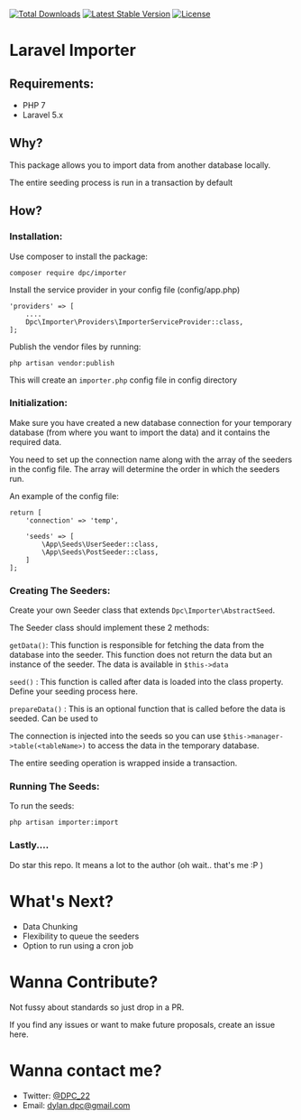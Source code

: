 <a href="https://packagist.org/packages/dpc/importer"><img src="https://poser.pugx.org/dpc/importer/d/total.svg" alt="Total Downloads"></a>
<a href="https://packagist.org/packages/dpc/importer"><img src="https://poser.pugx.org/dpc/importer/v/stable.svg" alt="Latest Stable Version"></a>
<a href="https://packagist.org/packages/dpc/importer"><img src="https://poser.pugx.org/dpc/importer/license.svg" alt="License"></a>

# Laravel Importer

## Requirements: 
* PHP 7 
* Laravel 5.x


## Why?

This package allows you to import data from another database locally.  

The entire seeding process is run in a transaction by default


## How? 

### Installation: 

Use composer to install the package: 

```
composer require dpc/importer
```

Install the service provider in your config file (config/app.php)

```
'providers' => [
    ....
    Dpc\Importer\Providers\ImporterServiceProvider::class,
];
```

Publish the vendor files by running: 

```
php artisan vendor:publish
```
This will create an `importer.php` config file in config directory
 
### Initialization: 

Make sure you have created a new database connection for your temporary database (from where you want to import the data) and it contains the required data. 

You need to set up the connection name along with the array of the seeders in the config file. The array will determine the order in which the seeders run. 

An example of the config file: 

```
return [
    'connection' => 'temp',

    'seeds' => [
        \App\Seeds\UserSeeder::class,
        \App\Seeds\PostSeeder::class,
    ]
];
```

### Creating The Seeders: 

Create your own Seeder class that extends `Dpc\Importer\AbstractSeed`. 

The Seeder class should implement these 2 methods: 

 `getData()`: This function is responsible for fetching the data from the database into the seeder. This function does not return the data but an instance of the seeder. The data is available in `$this->data`
 
 `seed()` : This function is called after data is loaded into the class property. Define your seeding process here. 
 
 `prepareData()` : This is an optional function that is called before the data is seeded. Can be used to
     

The connection is injected into the seeds so you can use `$this->manager->table(<tableName>)` to access the data in the temporary database.


The entire seeding operation is wrapped inside a transaction. 

### Running The Seeds:

To run the seeds:      
```
php artisan importer:import
```

### Lastly.... 

Do star this repo. It means a lot to the author (oh wait.. that's me :P )

# What's Next? 

* Data Chunking 
* Flexibility to queue the seeders 
* Option to run using a cron job 

# Wanna Contribute?

Not fussy about standards so just drop in a PR. 

If you find any issues or want to make future proposals, create an issue here. 

# Wanna contact me? 

  * Twitter: <a href="https://twitter.com/DPC_22"> @DPC_22 </a> 
  * Email: dylan.dpc@gmail.com
